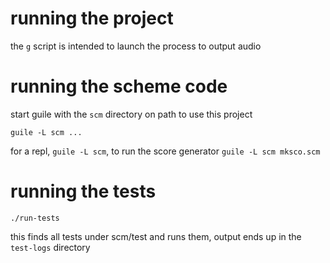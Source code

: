 # running the project

the `g` script is intended to launch the process to output audio

# running the scheme code

start guile with the `scm` directory on path to use this project

```
guile -L scm ...
```

for a repl, `guile -L scm`, to run the score generator `guile -L scm mksco.scm`

# running the tests
```
./run-tests
```

this finds all tests under scm/test and runs them, output ends up in the `test-logs` directory
